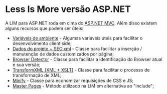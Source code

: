 # Less Is More versão ASP.NET #

A LIM para ASP.NET roda em cima do [ASP.NET MVC](http://www.asp.net/mvc). Além disso existem alguns recursos que podem ser úteis:

  * [Variáveis de ambiente](AspNet_CommonUtil.md) - Algumas variáveis úteis para facilitar o desenvolvimento client side;
  * [Dados do projeto + SEO.xml](AspNet_CommonConfig.md) - Classe para facilitar a inserção / manutenção de dados customizados por página;
  * [Browser Detector](AspNet_CommonBrowser.md) - Classe para facilitar a identificação do Browser atual e sua versão;
  * [TransformXML (XML + XSLT)](AspNet_CommonUtilTransformXML.md) - Classe para facilitar o processo de transformação de XML;
  * [Minify](AspNet_Minify.md) - Classe para economizar requisições de CSS e JS;
  * [Master Pages](AspNet_MasterPages.md) - Método utilizado na LIM em alternativa ao "include";